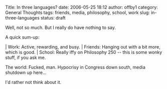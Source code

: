 Title: In three languages?
date: 2006-05-25 18:12
author: offby1
category: General Thoughts
tags: friends, media, philosophy, school, work
slug: in-three-languages
status: draft

Well, not so much. But I really do have nothing to say.

A quick sum-up:

| Work: Active, rewarding, and busy.
| Friends: Hanging out with a bit more, which is good.
| School: Really iffy on Philosophy 250 \-- this is some wonky stuff, if you ask me.

The world: Fucked, man. Hypocrisy in Congress down south, media shutdown up here\...

I\'d rather not think about it.
